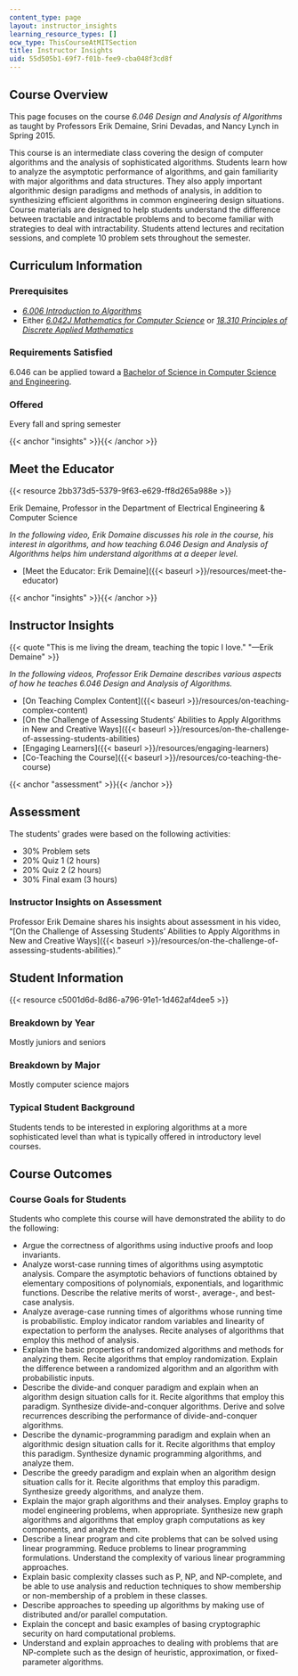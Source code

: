 ```yaml
---
content_type: page
layout: instructor_insights
learning_resource_types: []
ocw_type: ThisCourseAtMITSection
title: Instructor Insights
uid: 55d505b1-69f7-f01b-fee9-cba048f3cd8f
---
```


Course Overview
---------------

This page focuses on the course _6.046 Design and Analysis of Algorithms_ as taught by Professors Erik Demaine, Srini Devadas, and Nancy Lynch in Spring 2015.

This course is an intermediate class covering the design of computer algorithms and the analysis of sophisticated algorithms. Students learn how to analyze the asymptotic performance of algorithms, and gain familiarity with major algorithms and data structures. They also apply important algorithmic design paradigms and methods of analysis, in addition to synthesizing efficient algorithms in common engineering design situations. Course materials are designed to help students understand the difference between tractable and intractable problems and to become familiar with strategies to deal with intractability. Students attend lectures and recitation sessions, and complete 10 problem sets throughout the semester.

Curriculum Information
----------------------

### Prerequisites

*   [_6.006 Introduction to Algorithms_](/courses/6-006-introduction-to-algorithms-fall-2011)
*   Either [_6.042J Mathematics for Computer Science_](/courses/6-042j-mathematics-for-computer-science-fall-2010) or [_18.310 Principles of Discrete Applied Mathematics_](/courses/18-310-principles-of-discrete-applied-mathematics-fall-2013)

### Requirements Satisfied

6.046 can be applied toward a [Bachelor of Science in Computer Science and Engineering](http://catalog.mit.edu/degree-charts/computer-science-engineering-course-6-3/).

### Offered

Every fall and spring semester

{{< anchor "insights" >}}{{< /anchor >}}

Meet the Educator
-----------------

{{< resource 2bb373d5-5379-9f63-e629-ff8d265a988e >}}

Erik Demaine, Professor in the Department of Electrical Engineering & Computer Science

_In the following video, Erik Domaine discusses his role in the course, his interest in algorithms, and how teaching _6.046 Design and Analysis of Algorithms_ helps him understand algorithms at a deeper level._

*   [Meet the Educator: Erik Demaine]({{< baseurl >}}/resources/meet-the-educator)

{{< anchor "insights" >}}{{< /anchor >}}

Instructor Insights
-------------------

{{< quote "This is me living the dream, teaching the topic I love." "—Erik Demaine" >}}

_In the following videos, Professor Erik Demaine describes various aspects of how he teaches _6.046 Design and Analysis of Algorithms_._

*   [On Teaching Complex Content]({{< baseurl >}}/resources/on-teaching-complex-content)
*   [On the Challenge of Assessing Students’ Abilities to Apply Algorithms in New and Creative Ways]({{< baseurl >}}/resources/on-the-challenge-of-assessing-students-abilities)
*   [Engaging Learners]({{< baseurl >}}/resources/engaging-learners)
*   [Co-Teaching the Course]({{< baseurl >}}/resources/co-teaching-the-course)

{{< anchor "assessment" >}}{{< /anchor >}}

Assessment
----------

The students' grades were based on the following activities:

- 30% Problem sets
- 20% Quiz 1 (2 hours)
- 20% Quiz 2 (2 hours)
- 30% Final exam (3 hours)

### Instructor Insights on Assessment
Professor Erik Demaine shares his insights about assessment in his video, “[On the Challenge of Assessing Students’ Abilities to Apply Algorithms in New and Creative Ways]({{< baseurl >}}/resources/on-the-challenge-of-assessing-students-abilities).”

Student Information
-------------------

{{< resource c5001d6d-8d86-a796-91e1-1d462af4dee5 >}}

### Breakdown by Year

Mostly juniors and seniors

### Breakdown by Major

Mostly computer science majors

### Typical Student Background

Students tends to be interested in exploring algorithms at a more sophisticated level than what is typically offered in introductory level courses.

Course Outcomes
---------------

### Course Goals for Students

Students who complete this course will have demonstrated the ability to do the following:

*   Argue the correctness of algorithms using inductive proofs and loop invariants.
*   Analyze worst-case running times of algorithms using asymptotic analysis. Compare the asymptotic behaviors of functions obtained by elementary compositions of polynomials, exponentials, and logarithmic functions. Describe the relative merits of worst-, average-, and best-case analysis.
*   Analyze average-case running times of algorithms whose running time is probabilistic. Employ indicator random variables and linearity of expectation to perform the analyses. Recite analyses of algorithms that employ this method of analysis.
*   Explain the basic properties of randomized algorithms and methods for analyzing them. Recite algorithms that employ randomization. Explain the difference between a randomized algorithm and an algorithm with probabilistic inputs.
*   Describe the divide-and conquer paradigm and explain when an algorithm design situation calls for it. Recite algorithms that employ this paradigm. Synthesize divide-and-conquer algorithms. Derive and solve recurrences describing the performance of divide-and-conquer algorithms.
*   Describe the dynamic-programming paradigm and explain when an algorithmic design situation calls for it. Recite algorithms that employ this paradigm. Synthesize dynamic programming algorithms, and analyze them.
*   Describe the greedy paradigm and explain when an algorithm design situation calls for it. Recite algorithms that employ this paradigm. Synthesize greedy algorithms, and analyze them.
*   Explain the major graph algorithms and their analyses. Employ graphs to model engineering problems, when appropriate. Synthesize new graph algorithms and algorithms that employ graph computations as key components, and analyze them.
*   Describe a linear program and cite problems that can be solved using linear programming. Reduce problems to linear programming formulations. Understand the complexity of various linear programming approaches.
*   Explain basic complexity classes such as P, NP, and NP-complete, and be able to use analysis and reduction techniques to show membership or non-membership of a problem in these classes.
*   Describe approaches to speeding up algorithms by making use of distributed and/or parallel computation.
*   Explain the concept and basic examples of basing cryptographic security on hard computational problems.
*   Understand and explain approaches to dealing with problems that are NP-complete such as the design of heuristic, approximation, or fixed-parameter algorithms.